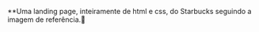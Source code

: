 **Uma landing page, inteiramente de html e css, do Starbucks seguindo a imagem de referência.🥤

<img scr="img-referencia.png"/>
